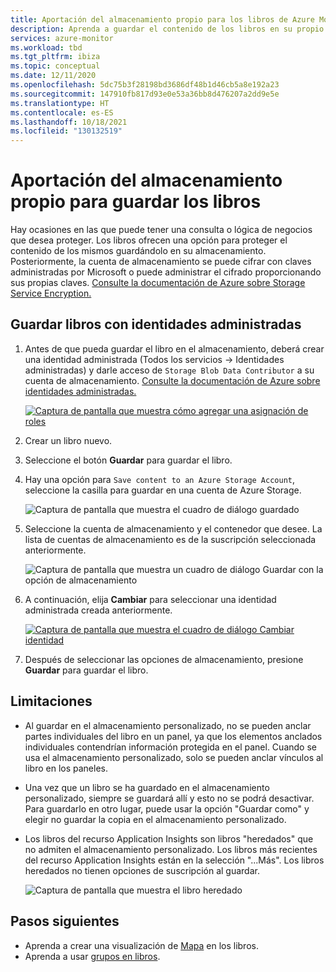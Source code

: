 ```yaml
---
title: Aportación del almacenamiento propio para los libros de Azure Monitor
description: Aprenda a guardar el contenido de los libros en su propio almacenamiento para protegerlos.
services: azure-monitor
ms.workload: tbd
ms.tgt_pltfrm: ibiza
ms.topic: conceptual
ms.date: 12/11/2020
ms.openlocfilehash: 5dc75b3f28198bd3686df48b1d46cb5a8e192a23
ms.sourcegitcommit: 147910fb817d93e0e53a36bb8d476207a2dd9e5e
ms.translationtype: HT
ms.contentlocale: es-ES
ms.lasthandoff: 10/18/2021
ms.locfileid: "130132519"
---
```

# <a name="bring-your-own-storage-to-save-workbooks"></a>Aportación del almacenamiento propio para guardar los libros

Hay ocasiones en las que puede tener una consulta o lógica de negocios que desea proteger. Los libros ofrecen una opción para proteger el contenido de los mismos guardándolo en su almacenamiento. Posteriormente, la cuenta de almacenamiento se puede cifrar con claves administradas por Microsoft o puede administrar el cifrado proporcionando sus propias claves. [Consulte la documentación de Azure sobre Storage Service Encryption.](../../storage/common/storage-service-encryption.md)

## <a name="saving-workbook-with-managed-identities"></a>Guardar libros con identidades administradas

1. Antes de que pueda guardar el libro en el almacenamiento, deberá crear una identidad administrada (Todos los servicios -> Identidades administradas) y darle acceso de `Storage Blob Data Contributor` a su cuenta de almacenamiento. [Consulte la documentación de Azure sobre identidades administradas.](../../active-directory/managed-identities-azure-resources/how-to-manage-ua-identity-portal.md)

    [![Captura de pantalla que muestra cómo agregar una asignación de roles](./media/workbooks-bring-your-own-storage/add-identity-role-assignment.png)](./media/workbooks-bring-your-own-storage/add-identity-role-assignment.png#lightbox)

2. Crear un libro nuevo.
3. Seleccione el botón **Guardar** para guardar el libro.
4. Hay una opción para `Save content to an Azure Storage Account`, seleccione la casilla para guardar en una cuenta de Azure Storage.

    ![Captura de pantalla que muestra el cuadro de diálogo guardado](./media/workbooks-bring-your-own-storage/saved-dialog-default.png)

5. Seleccione la cuenta de almacenamiento y el contenedor que desee. La lista de cuentas de almacenamiento es de la suscripción seleccionada anteriormente.

    ![Captura de pantalla que muestra un cuadro de diálogo Guardar con la opción de almacenamiento](./media/workbooks-bring-your-own-storage/save-dialog-with-storage.png)

6. A continuación, elija **Cambiar** para seleccionar una identidad administrada creada anteriormente.

    [![Captura de pantalla que muestra el cuadro de diálogo Cambiar identidad](./media/workbooks-bring-your-own-storage/change-managed-identity.png)](./media/workbooks-bring-your-own-storage/change-managed-identity.png#lightbox)

7. Después de seleccionar las opciones de almacenamiento, presione **Guardar** para guardar el libro.

## <a name="limitations"></a>Limitaciones

- Al guardar en el almacenamiento personalizado, no se pueden anclar partes individuales del libro en un panel, ya que los elementos anclados individuales contendrían información protegida en el panel. Cuando se usa el almacenamiento personalizado, solo se pueden anclar vínculos al libro en los paneles.
- Una vez que un libro se ha guardado en el almacenamiento personalizado, siempre se guardará allí y esto no se podrá desactivar. Para guardarlo en otro lugar, puede usar la opción "Guardar como" y elegir no guardar la copia en el almacenamiento personalizado.
- Los libros del recurso Application Insights son libros "heredados" que no admiten el almacenamiento personalizado. Los libros más recientes del recurso Application Insights están en la selección "...Más". Los libros heredados no tienen opciones de suscripción al guardar.

   ![Captura de pantalla que muestra el libro heredado](./media/workbooks-bring-your-own-storage/legacy-workbooks.png)

## <a name="next-steps"></a>Pasos siguientes

- Aprenda a crear una visualización de [Mapa](workbooks-map-visualizations.md) en los libros.
- Aprenda a usar [grupos en libros](../visualize/workbooks-groups.md).